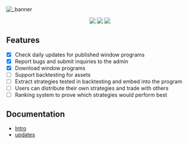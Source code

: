 <p style="text-align: center; font-size: 2rem"></p>

![_banner](https://github.com/Timmer27/jonggulog/assets/95391871/593bb38c-16fe-402f-945f-5f86a3df5e4b)
<br />
<p align="center">
  <img src="https://badgen.net/badge/Next.js/14.0.4/orange?icon=https://simpleicons.org/icons/next-dot-js.svg">
  <img src="https://badgen.net/badge/icon/ubuntu?icon=ubuntu&label">
  <img src="https://badgen.net/badge/icon/github?icon=github&label">
</p>

## Features
- [X] Check daily updates for published window programs
- [X] Report bugs and submit inquiries to the admin
- [X] Download window programs
- [ ] Support backtesting for assets
- [ ] Extract strategies tested in backtesting and embed into the program
- [ ] Users can distribute their own strategies and trade with others
- [ ] Ranking system to prove which strategies would perform best

## Documentation
- <a href="https://jonggulog.vercel.app/">Intro</a>
- <a href="https://jonggulog.vercel.app/daily">updates</a>

